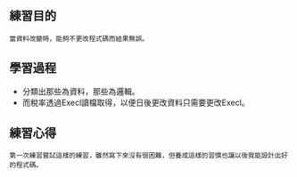 ## 練習目的
    當資料改變時，能夠不更改程式碼而結果無誤。
## 學習過程
*   分類出那些為資料，那些為邏輯。
*   而稅率透過Execl讀檔取得，以便日後更改資料只需要更改Execl。
## 練習心得
    第一次練習嘗試這樣的練習，雖然寫下來沒有很困難，但養成這樣的習慣也讓以後我能設計出好的程式碼。